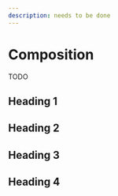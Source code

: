 ```yaml
---
description: needs to be done
---
```


# Composition

TODO

## Heading 1

## Heading 2

## Heading 3

## Heading 4
